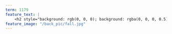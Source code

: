 ```yaml
---
term: 1179
feature_text: |
    <h2 style="background: rgb(0, 0, 0); background: rgba(0, 0, 0, 0.5); color: #FDD54F; padding: 10px;">Fall 2017</h2>
feature_image: "/back_pic/fall.jpg"
---
```

